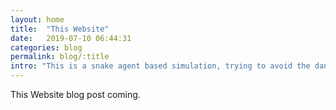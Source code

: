 ```yaml
---
layout: home
title:  "This Website"
date:   2019-07-10 06:44:31
categories: blog
permalink: blog/:title
intro: "This is a snake agent based simulation, trying to avoid the dangers of colliding into itself or the walls while trying to get the highest possible score from eating apples."
---
```

<div class="container">
  This Website blog post coming.
</div>
